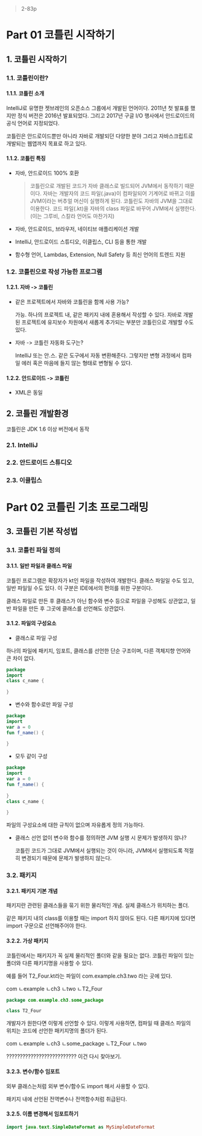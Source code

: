 > 2-83p



# Part 01 코틀린 시작하기

## 1. 코틀린 시작하기

### 1.1. 코틀린이란?

#### 1.1.1. 코틀린 소개

IntelliJ로 유명한 젯브레인의 오픈소스 그룹에서 개발된 언어이다. 2011년 첫 발표를 했지만 정식 버전은 2016년 발표되었다. 그리고 2017년 구글 I/O 행사에서 안드로이드의 공식 언어로 지정되었다.

코틀린은 안드로이드뿐만 아니라 자바로 개발되던 다양한 분야 그리고 자바스크립트로 개발되는 웹앱까지 목표로 하고 있다.

#### 1.1.2. 코틀린 특징

- 자바, 안드로이드 100% 호환

  > 코틀린으로 개발된 코드가 자바 클래스로 빌드되어 JVM에서 동작하기 때문이다.  자바는 개발자의 코드 파일(.java)이 컴파일되어 기계어로 바뀌고 이를 JVM이라는 버추얼 머신이 실행하게 된다. 코틀린도 자바의 JVM을 그대로 이용한다. 코드 파일(.kt)을 자바의 class 파일로 바꾸어 JVM에서 실행한다. (이는 그루비, 스칼라 언어도 마찬가지)

- 자바, 안드로이드, 브라우저, 네이티브 애플리케이션 개발

- IntelliJ, 안드로이드 스튜디오, 이클립스, CLI 등을 통한 개발

- 함수형 언어, Lambdas, Extension, Null Safety 등 최신 언어의 트렌드 지원

### 1.2. 코틀린으로 작성 가능한 프로그램

#### 1.2.1. 자바 -> 코틀린

- 같은 프로젝트에서 자바와 코틀린을 함께 사용 가능?

  가능. 하나의 프로젝트 내, 같은 패키지 내에 혼용해서 작성할 수 있다. 자바로 개발된 프로젝트에 유지보수 차원에서 새롭게 추가되는 부분만 코틀린으로 개발할 수도 있다.

- 자바 -> 코틀린 자동화 도구는?

  IntelliJ 또는 안.스. 같은 도구에서 자동 변환해준다. 그렇지만 변형 과정에서 컴파일 에러 혹은 마음에 들지 않는 형태로 변형될 수 있다.

#### 1.2.2. 안드로이드 -> 코틀린

- XML은 동일

## 2. 코틀린 개발환경

코틀린은 JDK 1.6 이상 버전에서 동작

### 2.1. IntelliJ

### 2.2. 안드로이드 스튜디오

### 2.3. 이클립스

# Part 02 코틀린 기초 프로그래밍

## 3. 코틀린 기본 작성법

### 3.1. 코틀린 파일 정의

#### 3.1.1. 일반 파일과 클래스 파일

코틀린 프로그램은 확장자가 kt인 파일을 작성하여 개발한다. 클래스 파일일 수도 있고, 일반 파일일 수도 있다. 이 구분은 IDE에서의 편의를 위한 구분이다.

클래스 파일로 만든 후 클래스가 아닌 함수와 변수 등으로 파일을 구성해도 상관없고, 일반 파일을 만든 후 그곳에 클래스를 선언해도 상관없다.

#### 3.1.2. 파일의 구성요소

- 클래스로 파일 구성

하나의 파일에 패키지, 임포트, 클래스를 선언한 단순 구조이며, 다른 객체지향 언어와 큰 차이 없다. 

```kotlin
package 
import 
class c_name {
    
}
```

- 변수와 함수로만 파일 구성

```kotlin
package
import
var a = 0
fun f_name() {
    
}
```

- 모두 같이 구성

```kotlin
package
import
var a = 0
fun f_name() {
    
}
class c_name {
    
}
```

파일의 구성요소에 대한 규칙이 없으며 자유롭게 정의 가능하다.

- 클래스 선언 없이 변수와 함수를 정의하면 JVM 실행 시 문제가 발생하지 않나?

  코틀린 코드가 그대로 JVM에서 실행되는 것이 아니라, JVM에서 실행되도록 적절히 변경되기 때문에 문제가 발생하지 않는다.

### 3.2. 패키지

#### 3.2.1. 패키지 기본 개념

패키지란 관련된 클래스들을 묶기 위한 물리적인 개념. 실제 클래스가 위치하는 폴더.

같은 패키지 내의 class를 이용할 때는 import 하지 않아도 된다. 다른 패키지에 있다면 import 구문으로 선언해주어야 한다.

#### 3.2.2. 가상 패키지

코틀린에서는 패키지가 꼭 실제 물리적인 폴더와 같을 필요는 없다. 코틀린 파일이 있는 폴더와 다른 패키지명을 사용할 수 있다.

예를 들어 T2_Four.kt라는 파일이 com.example.ch3.two 라는 곳에 있다.

com
ㄴexample
	ㄴch3
		ㄴtwo
			ㄴT2_Four

```kotlin
package com.example.ch3.some_package

class T2_Four
```

개발자가 원한다면 이렇게 선언할 수 있다. 이렇게 사용하면, 컴파일 때 클래스 파일의 위치는 코드에 선언한 패키지명의 폴더가 된다.

com
ㄴexample
	ㄴch3
		ㄴsome_package
			ㄴT2_Four
		ㄴtwo

?????????????????????????? 이건 다시 찾아보기.

#### 3.2.3. 변수/함수 임포트

외부 클래스는처럼 외부 변수/함수도 import 해서 사용할 수 있다.

패키지 내에 선언된 전역변수나 전역함수처럼 취급된다.

#### 3.2.5. 이름 변경해서 임포트하기

```kotlin
import java.text.SimpleDateFormat as MySimpleDateFormat
```